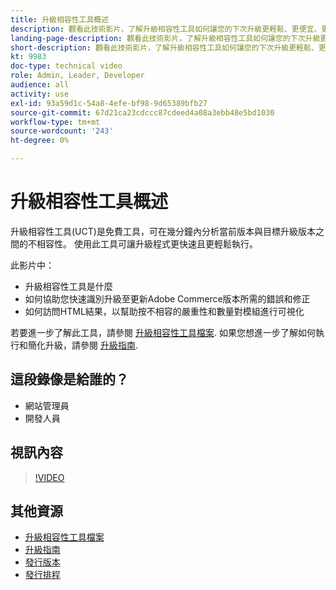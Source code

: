 ```yaml
---
title: 升級相容性工具概述
description: 觀看此技術影片，了解升級相容性工具如何讓您的下次升級更輕鬆、更便宜、更快速。
landing-page-description: 觀看此技術影片，了解升級相容性工具如何讓您的下次升級更輕鬆、更便宜、更快速。
short-description: 觀看此技術影片，了解升級相容性工具如何讓您的下次升級更輕鬆、更便宜、更快速。
kt: 9983
doc-type: technical video
role: Admin, Leader, Developer
audience: all
activity: use
exl-id: 93a59d1c-54a8-4efe-bf98-9d65389bfb27
source-git-commit: 67d21ca23cdccc87cdeed4a08a3ebb48e5bd1030
workflow-type: tm+mt
source-wordcount: '243'
ht-degree: 0%

---
```


# 升級相容性工具概述

升級相容性工具(UCT)是免費工具，可在幾分鐘內分析當前版本與目標升級版本之間的不相容性。 使用此工具可讓升級程式更快速且更輕鬆執行。

此影片中：

- 升級相容性工具是什麼
- 如何協助您快速識別升級至更新Adobe Commerce版本所需的錯誤和修正
- 如何訪問HTML結果，以幫助按不相容的嚴重性和數量對模組進行可視化

若要進一步了解此工具，請參閱 [升級相容性工具檔案](https://experienceleague.adobe.com/docs/commerce-operations/upgrade-guide/upgrade-compatibility-tool/overview.html?lang=en). 如果您想進一步了解如何執行和簡化升級，請參閱 [升級指南](https://experienceleague.adobe.com/docs/commerce-operations/upgrade-guide/overview.html).

## 這段錄像是給誰的？

- 網站管理員
- 開發人員

## 視訊內容

>[!VIDEO](https://video.tv.adobe.com/v/341245?quality=12&learn=on)

## 其他資源

- [升級相容性工具檔案](https://experienceleague.adobe.com/docs/commerce-operations/upgrade-guide/upgrade-compatibility-tool/overview.html?lang=en)
- [升級指南](https://experienceleague.adobe.com/docs/commerce-operations/upgrade-guide/overview.html)
- [發行版本](https://experienceleague.adobe.com/docs/commerce-operations/release/versions.html)
- [發行排程](https://experienceleague.adobe.com/docs/commerce-operations/release/planning/schedule.html)
